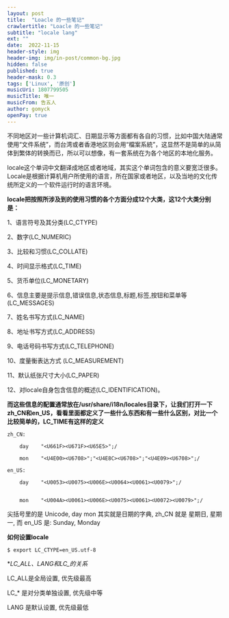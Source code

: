 ```yaml
---
layout: post
title:  "Loacle 的一些笔记"
crawlertitle: "Loacle 的一些笔记"
subtitle: "locale lang"
ext: ""
date:  2022-11-15
header-style: img
header-img: img/in-post/common-bg.jpg
hidden: false
published: true
header-mask: 0.3
tags: ['Linux', '原创']
musicUri: 1807799505
musicTitle: 唯一
musicFrom: 告五人
author: gomyck
openPay: true
---
```


不同地区对一些计算机词汇、日期显示等方面都有各自的习惯，比如中国大陆通常使用“文件系统”，而台湾或者香港地区则会用“檔案系統”，这显然不是简单的从简体到繁体的转换而已，所以可以想像，有一套系统在为各个地区的本地化服务。

locale这个单词中文翻译成地区或者地域，其实这个单词包含的意义要宽泛很多。Locale是根据计算机用户所使用的语言，所在国家或者地区，以及当地的文化传统所定义的一个软件运行时的语言环境。

**locale把按照所涉及到的使用习惯的各个方面分成12个大类，这12个大类分别是：**

1、语言符号及其分类(LC_CTYPE)

2、数字(LC_NUMERIC)

3、比较和习惯(LC_COLLATE)

4、时间显示格式(LC_TIME)

5、货币单位(LC_MONETARY)

6、信息主要是提示信息,错误信息,状态信息,标题,标签,按钮和菜单等(LC_MESSAGES)

7、姓名书写方式(LC_NAME)

8、地址书写方式(LC_ADDRESS)

9、电话号码书写方式(LC_TELEPHONE)

10、度量衡表达方式 (LC_MEASUREMENT)

11、默认纸张尺寸大小(LC_PAPER)

12、对locale自身包含信息的概述(LC_IDENTIFICATION)。

**而这些信息的配置通常放在/usr/share/i18n/locales目录下，让我们打开一下zh_CN和en_US，看看里面都定义了一些什么东西和有一些什么区别，对比一个比较简单的，LC_TIME有这样的定义**

```text
zh_CN:

    day    "<U661F><U671F><U65E5>";/

    mon    "<U4E00><U6708>";"<U4E8C><U6708>";"<U4E09><U6708>";/

en_US:

    day    "<U0053><U0075><U006E><U0064><U0061><U0079>";/


    mon    "<U004A><U0061><U006E><U0075><U0061><U0072><U0079>";/

```

尖括号里的是 Unicode,  day mon 其实就是日期的字典, zh_CN 就是 星期日, 星期一, 而 en_US 是: Sunday, Monday

**如何设置locale**

```shell
$ export LC_CTYPE=en_US.utf-8
```

**LC_ALL、LANG和LC_*的关系**

LC_ALL是全局设置, 优先级最高

LC_* 是对分类单独设置, 优先级中等

LANG 是默认设置, 优先级最低
